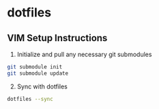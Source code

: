 dotfiles
========

VIM Setup Instructions
----------------------

1) Initialize and pull any necessary git submodules
```bash
git submodule init
git submodule update
```

2) Sync with dotfiles
```bash
dotfiles --sync
```
